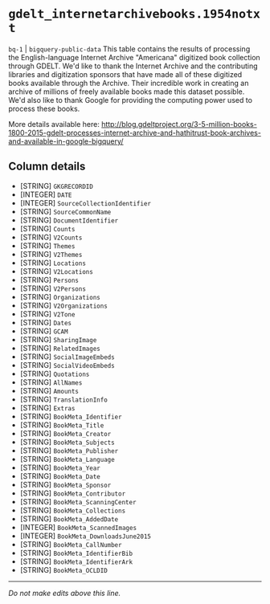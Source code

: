 # `gdelt_internetarchivebooks.1954notxt`
`bq-1` | `bigquery-public-data`
This table contains the results of processing the English-language Internet Archive "Americana" digitized book collection through GDELT.  We'd like to thank the Internet Archive and the contributing libraries and digitization sponsors that have made all of these digitized books available through the Archive.  Their incredible work in creating an archive of millions of freely available books made this dataset possible.  We'd also like to thank Google for providing the computing power used to process these books.

More details available here:
http://blog.gdeltproject.org/3-5-million-books-1800-2015-gdelt-processes-internet-archive-and-hathitrust-book-archives-and-available-in-google-bigquery/

## Column details
* [STRING]    `GKGRECORDID`
* [INTEGER]   `DATE`
* [INTEGER]   `SourceCollectionIdentifier`
* [STRING]    `SourceCommonName`
* [STRING]    `DocumentIdentifier`
* [STRING]    `Counts`
* [STRING]    `V2Counts`
* [STRING]    `Themes`
* [STRING]    `V2Themes`
* [STRING]    `Locations`
* [STRING]    `V2Locations`
* [STRING]    `Persons`
* [STRING]    `V2Persons`
* [STRING]    `Organizations`
* [STRING]    `V2Organizations`
* [STRING]    `V2Tone`
* [STRING]    `Dates`
* [STRING]    `GCAM`
* [STRING]    `SharingImage`
* [STRING]    `RelatedImages`
* [STRING]    `SocialImageEmbeds`
* [STRING]    `SocialVideoEmbeds`
* [STRING]    `Quotations`
* [STRING]    `AllNames`
* [STRING]    `Amounts`
* [STRING]    `TranslationInfo`
* [STRING]    `Extras`
* [STRING]    `BookMeta_Identifier`
* [STRING]    `BookMeta_Title`
* [STRING]    `BookMeta_Creator`
* [STRING]    `BookMeta_Subjects`
* [STRING]    `BookMeta_Publisher`
* [STRING]    `BookMeta_Language`
* [STRING]    `BookMeta_Year`
* [STRING]    `BookMeta_Date`
* [STRING]    `BookMeta_Sponsor`
* [STRING]    `BookMeta_Contributor`
* [STRING]    `BookMeta_ScanningCenter`
* [STRING]    `BookMeta_Collections`
* [STRING]    `BookMeta_AddedDate`
* [INTEGER]   `BookMeta_ScannedImages`
* [INTEGER]   `BookMeta_DownloadsJune2015`
* [STRING]    `BookMeta_CallNumber`
* [STRING]    `BookMeta_IdentifierBib`
* [STRING]    `BookMeta_IdentifierArk`
* [STRING]    `BookMeta_OCLDID`

-------------------------------------------------------------------------------
*Do not make edits above this line.*
